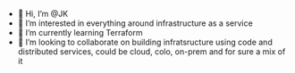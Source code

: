 - 👋 Hi, I’m @JK
- 👀 I’m interested in everything around infrastructure as a service
- 🌱 I’m currently learning Terraform
- 💞️ I’m looking to collaborate on building infratsructure using code and distributed services, could be cloud, colo, on-prem and for sure a mix of it

<!---
juergenkaus/juergenkaus is a ✨ special ✨ repository because its `README.md` (this file) appears on your GitHub profile.
You can click the Preview link to take a look at your changes.
--->
